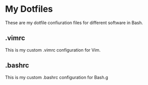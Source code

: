 # My Dotfiles
These are my dotfile confiuration files for different software in Bash.
## .vimrc
This is my custom .vimrc configuration for Vim.
## .bashrc
This is my custom .bashrc configuration for Bash.g
